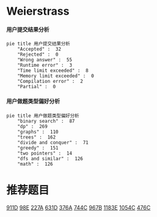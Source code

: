# Weierstrass

<!-- tabs:start -->



#### **用户提交结果分析**

```mermaid
pie title 用户提交结果分析
    "Accepted" :  32
    "Rejected" :  0
    "Wrong answer" :  55
    "Runtime error" :  3
    "Time limit exceeded" :  8
    "Memory limit exceeded" :  0
    "Compilation error" :  2
    "Partial" :  0
```

#### **用户做题类型偏好分析**

```mermaid
pie title 用户做题类型偏好分析
    "binary search" :  87
    "dp" :  269
    "graphs" :  110
    "trees" :  162
    "divide and conquer" :  71
    "greedy" :  151
    "two pointers" :  14
    "dfs and similar" :  126
    "math" :  126
```



<!-- tabs:end -->
# 推荐题目
[911D](https://codeforces.com/contest/911/problem/D)
[98E](https://codeforces.com/contest/98/problem/E)
[227A](https://codeforces.com/contest/227/problem/A)
[631D](https://codeforces.com/contest/631/problem/D)
[376A](https://codeforces.com/contest/376/problem/A)
[744C](https://codeforces.com/contest/744/problem/C)
[967B](https://codeforces.com/contest/967/problem/B)
[1183E](https://codeforces.com/contest/1183/problem/E)
[1054C](https://codeforces.com/contest/1054/problem/C)
[476C](https://codeforces.com/contest/476/problem/C)
